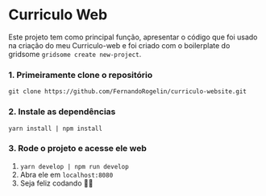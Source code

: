# Curriculo Web

Este projeto tem como principal função, apresentar o código que foi usado na criação do meu Curriculo-web e foi criado com o boilerplate do gridsome `gridsome create new-project`.

### 1. Primeiramente clone o repositório

`git clone https://github.com/FernandoRogelin/curriculo-website.git`

### 2. Instale as dependências

`yarn install | npm install`

### 3. Rode o projeto e acesse ele web

1. `yarn develop | npm run develop`
2. Abra ele em `localhost:8080`
3. Seja feliz codando 🎉🙌
